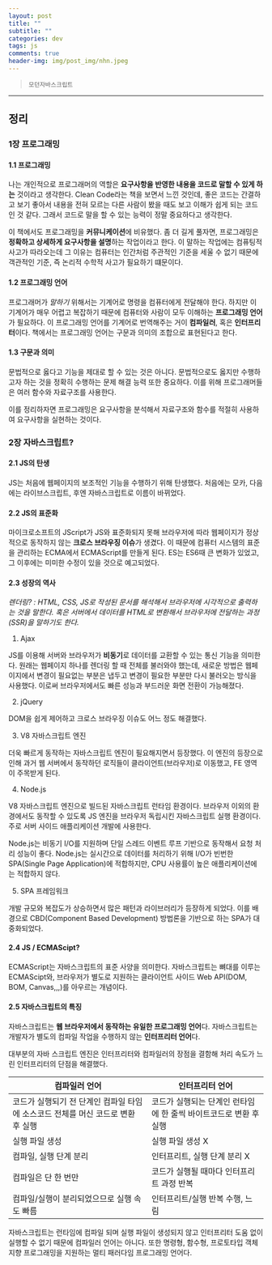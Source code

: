 ```yaml
---  
layout: post  
title: ""  
subtitle: ""  
categories: dev
tags: js  
comments: true  
header-img: img/post_img/nhn.jpeg
---  
```

  
> `모던자바스크립트`  

---

## 정리

### 1장 프로그래밍

#### 1.1 프로그래밍

나는 개인적으로 프로그래머의 역할은 **요구사항을 반영한 내용을 코드로 말할 수 있게 하는** 것이라고 생각한다. Clean Code라는 책을 보면서 느낀 것인데, 좋은 코드는 간결하고 보기 좋아서
내용을 전혀 모르는 다른 사람이 봤을 때도 보고 이해가 쉽게 되는 코드인 것 같다. 그래서 코드로 말을 할 수 있는 능력이 정말 중요하다고 생각한다.

이 책에서도 프로그래밍을 **커뮤니케이션**에 비유했다. 좀 더 길게 풀자면, 프로그래밍은 **정확하고 상세하게 요구사항을 설명**하는 작업이라고 한다. 이 말하는 작업에는 컴퓨팅적 사고가 따라오는데
그 이유는 컴퓨터는 인간처럼 주관적인 기준을 세울 수 없기 때문에 객관적인 기준, 즉 논리적 수학적 사고가 필요하기 떄문이다.

#### 1.2 프로그래밍 언어

프로그래머가 *말하기* 위해서는 기계어로 명령을 컴퓨터에게 전달해야 한다. 하지만 이 기계어가 매우 어렵고 복잡하기 때문에 컴퓨터와 사람이 모두 이해하는 **프로그래밍 언어**가 필요하다. 
이 프로그래밍 언어를 기계어로 번역해주는 거이 **컴파일러**, 혹은 **인터프리터**이다. 책에서는 프로그래밍 언어는 구문과 의미의 조합으로 표현된다고 한다.

#### 1.3 구문과 의미

문법적으로 옳다고 기능을 제대로 할 수 있는 것은 아니다. 문법적으로도 옳지만 수행하고자 하는 것을 정확히 수행하는 문제 해결 능력 또한 중요하다. 이를 위해 프로그래머들은 여러 함수와
자료구조를 사용한다.

이를 정리하자면 프로그래밍은 요구사항을 분석해서 자료구조와 함수를 적절히 사용하여 요구사항을 실현하는 것이다.

### 2장 자바스크립트?

#### 2.1 JS의 탄생

JS는 처음에 웹페이지의 보조적인 기능을 수행하기 위해 탄생했다.  처음에는 모카, 다음에는 라이브스크립트, 후엔 자바스크립트로 이름이 바뀌었다.

#### 2.2 JS의 표준화

마이크로소프트의 JScript가 JS와 표준화되지 못해 브라우저에 따라 웹페이지가 정상적으로 동작하지 않는 **크로스 브라우징 이슈**가 생겼다. 이 때문에 컴퓨터 시스템의 표준을 관리하는 ECMA에서 ECMAScript를 만들게 된다.
ES는 ES6때 큰 변화가 있었고, 그 이후에는 미미한 수정이 있을 것으로 예고되었다.

#### 2.3 성장의 역사

*렌더링? : HTML, CSS, JS로 작성된 문서를 해석해서 브라우저에 시각적으로 출력하는 것을 말한다. 혹은 서버에서 데이터를 HTML로 변환해서 브라우저에 전달하는 과정(SSR)을 말하기도 한다.*

1. Ajax
  
  JS를 이용해 서버와 브라우저가 **비동기**로 데이터를 교환할 수 있는 통신 기능을 의미한다. 원래는 웹페이지 하나를 렌더링 할 때 전체를 불러와야 했는데, 새로운 방법은 웹페이지에서
  변경이 필요없는 부분은 냅두고 변경이 필요한 부분만 다시 불러오는 방식을 사용했다. 이로써 브라우저에서도 빠른 성능과 부드러운 화면 전환이 가능해졌다.
  
2. jQuery

  DOM을 쉽게 제어하고 크로스 브라우징 이슈도 어느 정도 해결했다.
  
3. V8 자바스크립트 엔진

  더욱 빠르게 동작하는 자바스크립트 엔진이 필요해지면서 등장했다. 이 엔진의 등장으로 인해 과거 웹 서버에서 동작하던 로직들이 클라이언트(브라우저)로 이동했고, FE 영역이 주목받게 된다.
  
4. Node.js

  V8 자바스크립트 엔진으로 빌드된 자바스크립트 런타임 환경이다. 브라우저 이외의 환경에서도 동작할 수 있도록 JS 엔진을 브라우저 독립시킨 자바스크립트 실행 환경이다. 주로 서버 사이드 애플리케이션 개발에 사용한다.
  
  Node.js는 비동기 I/O를 지원하며 단일 스레드 이벤트 루프 기반으로 동작해서 요청 처리 성능이 좋다. Node.js는 실시간으로 데이터를 처리하기 위해 I/O가 빈번한 SPA(Single Page Application)에 적합하지만, CPU 사용률이 높은 애플리케이션에는 적합하지 않다.
  
5. SPA 프레임워크

  개발 규모와 복잡도가 상승하면서 많은 패턴과 라이브러리가 등장하게 되었다. 이를 배경으로 CBD(Component Based Development) 방법론을 기반으로 하는 SPA가 대중화되었다.
  
#### 2.4 JS / ECMAScipt?

ECMAScript는 자바스크립트의 표준 사양을 의미한다. 자바스크립트는 뼈대를 이루는 ECMAScipt와, 브라우저가 별도로 지원하는 클라이언트 사이드 Web API(DOM, BOM, Canvas,,,)를 아우르는 개념이다.

#### 2.5 자바스크립트의 특징

자바스크립트는 **웹 브라우저에서 동작하는 유일한 프로그래밍 언어**다. 자바스크립트는 개발자가 별도의 컴파일 작업을 수행하지 않는 **인터프리터 언어**다.

대부분의 자바 스크립트 엔진은 인터프리터와 컴파일러의 장점을 결함해 처리 속도가 느린 인터프리터의 단점을 해결했다.

|컴파일러 언어|인터프리터 언어|
|--|--|
|코드가 실행되기 전 단계인 컴파일 타임에 소스코드 전체를 머신 코드로 변환 후 실행|코드가 실행되는 단계인 런타임에 한 줄씩 바이트코드로 변환 후 실행|
|실행 파일 생성|실행 파일 생성 X|
|컴파일, 실행 단계 분리|인터프리트, 실행 단계 분리 X|
|컴파일은 단 한 번만|코드가 실행될 때마다 인터프리트 과정 반복|
|컴파일/실행이 분리되었으므로 실행 속도 빠름|인터프리트/실행 반복 수행, 느림|

자바스크립트는 런타임에 컴파일 되며 실행 파일이 생성되지 않고 인터프리터 도움 없이 실행할 수 없기 때문에 컴파일러 언어는 아니다. 또한 명령형, 함수형, 프로토타입 객체지향 프로그래밍을 지원하는
멀티 패러다임 프로그래밍 언어다.
